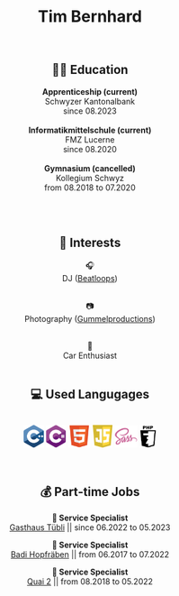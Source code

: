 <h1 align="center">Tim Bernhard</h1>

<br>

<h2 align="center"> 🧑‍🎓 Education </h2>

<p align="center"> 
  <strong> Apprenticeship (current) </strong> <br> 
  Schwyzer Kantonalbank <br>
  since 08.2023 
  <br>
  <br>
  <strong> Informatikmittelschule (current) </strong> <br> 
  FMZ Lucerne <br>
  since 08.2020 
  <br>
  <br>
  <strong> Gymnasium (cancelled) </strong> <br>
  Kollegium Schwyz <br>
  from 08.2018 to 07.2020
</p>

<br>
<br>

<h2 align="center"> 🤔 Interests </h2>

<div align="center">
  🎧 <br>
  DJ (<a href="https://beatloops.jimdofree.com">Beatloops</a>) <br>  <br>

  📷 <br>
  Photography (<a href="https://unsplash.com/@gummelproductions">Gummelproductions</a>) <br> <br>

  🚗 <br>
  Car Enthusiast <br> <br>

</div>


<h2 align="center"> 💻 Used Langugages </h2> <br>

<div align="center">
  <img align="center" src="./assets/svg/languages/cplusplus.svg" alt="c++" height="40px" margin-top="5px"/>
  <img align="center" src="./assets/svg/languages/csharp.svg" alt="c#" height="40px"/>
  <img align="center" src="./assets/svg/languages/html5.svg" alt="html" height="40px"/>
  <img align="center" src="./assets/svg/languages/javascript.svg" alt="javascript" height="40px"/>
  <img align="center" src="./assets/svg/languages/sass.svg" alt="sass" height="40px"/>
  <img align="center" src="./assets/svg/languages/php.svg" alt="sass" height="40px"/>
</div>

<br>
<br>

<h2 align="center">💰 Part-time Jobs</h2>
<p align="center">
  
</p>

<div align="center">
  <strong> 💁 Service Specialist </strong> <br>
  <a href="https://www.gasthaus-tuebli-gersau.ch/">Gasthaus Tübli</a> 
  || since 06.2022 to 05.2023

  <strong> 💁 Service Specialist </strong> <br>
  <a href="https://www.badi-info.ch/a/brunnen-hopfraeben.html">Badi Hopfräben</a> || from 06.2017 to 07.2022

  <strong> 💁 Service Specialist </strong> <br>
  <a href="https://www.quai2.ch/">Quai 2</a> || from 08.2018 to 05.2022

</div>
